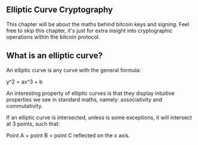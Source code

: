 ## Elliptic Curve Cryptography

This chapter will be about the maths behind bitcoin keys and signing. Feel free to skip this chapter, it's just for extra insight into cryptographic operations within the bitcoin protocol. 

## What is an elliptic curve? 

An elliptic curve is any curve with the general formula:

y^2 = ax^3 + b

An interesting property of elliptic curves is that they display intuitive properties we see in standard maths, namely: associativity and commutativity.

If an elliptic curve is intersected, unless is some exceptions, it will intersect at 3 points, such that: 

Point A + point B = point C reflected on the x axis. 


